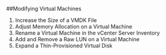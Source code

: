 ##Modifying Virtual Machines

1. Increase the Size of a VMDK File 
2.	Adjust Memory Allocation on a Virtual Machine 
3.	Rename a Virtual Machine in the vCenter Server Inventory 
4.	Add and Remove a Raw LUN on a Virtual Machine 
5.	Expand a Thin-Provisioned Virtual Disk
